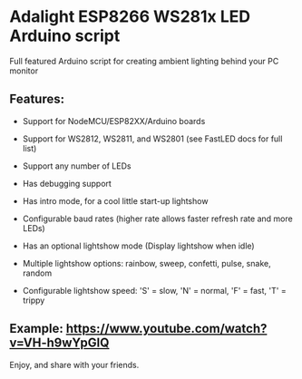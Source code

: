# Adalight ESP8266 WS281x LED Arduino script
 Full featured Arduino script for creating ambient lighting behind your PC monitor

## Features:

- Support for NodeMCU/ESP82XX/Arduino boards
- Support for WS2812, WS2811, and WS2801 (see FastLED docs for full list)
- Support any number of LEDs
- Has debugging support
- Has intro mode, for a cool little start-up lightshow
- Configurable baud rates (higher rate allows faster refresh rate and more LEDs)

- Has an optional lightshow mode (Display lightshow when idle)
 - Multiple lightshow options: rainbow, sweep, confetti, pulse, snake, random
 - Configurable lightshow speed: 'S' = slow, 'N' = normal, 'F' = fast, 'T' = trippy

## Example: https://www.youtube.com/watch?v=VH-h9wYpGlQ

Enjoy, and share with your friends.
